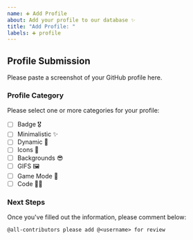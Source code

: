 ```yaml
---
name: ➕ Add Profile
about: Add your profile to our database ✨
title: "Add Profile: "
labels: ➕ profile
---
```


## Profile Submission

Please paste a screenshot of your GitHub profile here.

### Profile Category
Please select one or more categories for your profile:

- [ ] <span class="tag">Badge 🎖️</span>
- [ ] <span class="tag">Minimalistic ✨</span>
- [ ] <span class="tag">Dynamic 🔄</span>
- [ ] <span class="tag">Icons 🎯</span>
- [ ] <span class="tag">Backgrounds 😎</span>
- [ ] <span class="tag">GIFS 🖼️</span>
- [ ] <span class="tag">Game Mode 🚀</span>
- [ ] <span class="tag">Code 👨‍💻</span>

### Next Steps

Once you've filled out the information, please comment below:

 ``@all-contributors please add @<username> for review``

